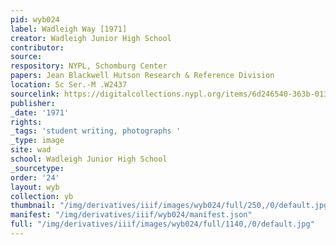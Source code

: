 ```yaml
---
pid: wyb024
label: Wadleigh Way [1971]
creator: Wadleigh Junior High School
contributor:
source:
respository: NYPL, Schomburg Center
papers: Jean Blackwell Hutson Research & Reference Division
location: Sc Ser.-M .W2437
sourcelink: https://digitalcollections.nypl.org/items/6d246540-363b-0134-7c1c-00505686a51c
publisher:
_date: '1971'
rights:
_tags: 'student writing, photographs '
_type: image
site: wad
school: Wadleigh Junior High School
_sourcetype:
order: '24'
layout: wyb
collection: yb
thumbnail: "/img/derivatives/iiif/images/wyb024/full/250,/0/default.jpg"
manifest: "/img/derivatives/iiif/wyb024/manifest.json"
full: "/img/derivatives/iiif/images/wyb024/full/1140,/0/default.jpg"
---
```

